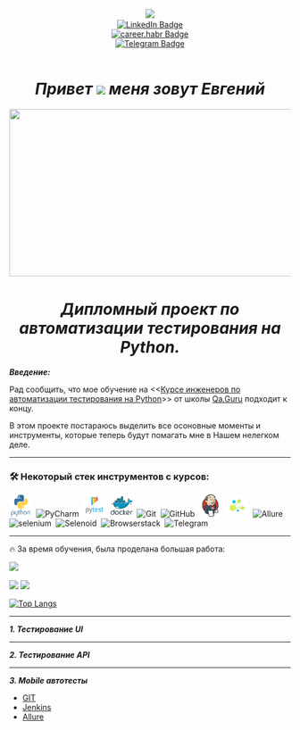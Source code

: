 <div id="header" align="center">
  <img src="https://media.giphy.com/media/M9gbBd9nbDrOTu1Mqx/giphy.gif" width="100"/>
  </div>
  <div id="badges" align="center">
    <a href="https://www.linkedin.com/in/nn1ce">
      <img src="https://img.shields.io/badge/LinkedIn-blue?style=for-the-badge&logo=linkedin&logoColor=white" alt="LinkedIn Badge"/>
    </a>
  </div>
  <div id="badges" align="center">
    <a href="https://career.habr.com/nn1ce">
      <img src="https://img.shields.io/badge/career.habr-red?style=for-the-badge&logo=career.habr&logoColor=white" alt="career.habr Badge"/>
    </a>
  </div>
  <div id="badges" align="center">
    <a href="https://t.me/nN1ce">
      <img src="https://img.shields.io/badge/Telegram-blue?style=for-the-badge&logo=telegram&logoColor=white" alt="Telegram Badge"/>
    </a>
  </div>
<div id="header" align="center">  
  <img src="https://komarev.com/ghpvc/?username=nN1ce&style=flat-square&color=blue" alt=""/>
  <h1>
    <I>Привет</I>
    <img src="https://media.giphy.com/media/hvRJCLFzcasrR4ia7z/giphy.gif" width="30px"/>
    <I>меня зовут Евгений</I>
  </h1>
</div>  
<div align="center">
  <img src="https://media.giphy.com/media/dWesBcTLavkZuG35MI/giphy.gif" width="600" height="300"/>
</div>
<div id="header" align="center">  
  <h1>
    <I>Дипломный проект по автоматизации тестирования на Python.</I>
  </h1>
</div>  

***Введение:***
 

<p>Рад сообщить, что мое обучение на <<<a href=https://qa.guru/python>Курсе инженеров по автоматизации тестирования на Python</a>>> от школы <a href=https://qa.guru/python>Qa.Guru</a> подходит к концу.</p> 
<p>В этом проекте постараюсь выделить все осоновные моменты и инструменты, которые теперь будут помагать мне в Нашем нелегком деле.</p>
  
---

  ### :hammer_and_wrench: Некоторый стек инструментов с курсов: 
<div>
  <img src="https://github.com/devicons/devicon/blob/master/icons/python/python-original-wordmark.svg" title="Python" alt="python" width="40" height="40"/>&nbsp;
  <img src="https://upload.wikimedia.org/wikipedia/commons/thumb/1/1d/PyCharm_Icon.svg/1200px-PyCharm_Icon.svg.png" title="PyCharm" alt="PyCharm" width="40" height="40"/>&nbsp;
  <img src="https://github.com/devicons/devicon/blob/master/icons/pytest/pytest-original-wordmark.svg" title="PyTest" alt="PyTest" width="40" height="40"/>&nbsp;
  <img src="https://github.com/devicons/devicon/blob/master/icons/docker/docker-original-wordmark.svg" title="Docker" alt="Docker" width="40" height="40"/>&nbsp;
  <img src="https://fuzeservers.ru/wp-content/uploads/3/0/c/30c29ce4cc08523ecc6e1f205bc207d0.jpeg" title="Git" alt="Git" width="60" height="40"/>&nbsp;
  <img src="https://img.favpng.com/23/1/15/github-fork-microsoft-corporation-software-developer-png-favpng-geUg72YHKZa5Uqa7RcW4hi8eL.jpg"  title="GitHub" alt="GitHub" width="40" height="40"/>&nbsp;
  <img src="https://github.com/devicons/devicon/blob/master/icons/jenkins/jenkins-original.svg" title="Jenkins" alt="Jenkins" width="40" height="40"/>&nbsp;
  <img src="https://github.com/MatyukhaQA/MatyukhaQA/blob/master/images/selene.png?raw=true" title="selene" alt="selene" width="40" height="40"/>&nbsp;
  <img src="https://miro.medium.com/max/384/1*yi_zMeX9r9U9XqEwBpirBA.png" title="Allure" alt="Allure" width="40" height="40"/>&nbsp;
  <img src="https://camo.githubusercontent.com/4b95df4d6ca7a01afc25d27159804dc5a7d0df41d8131aaf50c9f84847dfda21/68747470733a2f2f73656c656e69756d2e6465762f696d616765732f73656c656e69756d5f6c6f676f5f7371756172655f677265656e2e706e67" title="selenium"  alt="selenium" width="40" height="40"/>&nbsp;
  <img src="https://alternativebk.com/wp-content/uploads/2020/02/5e5390d539a71.png" title="Selenoid"  alt="Selenoid" width="40" height="40"/>&nbsp;
  <img src="https://backdropcms.org/files/browserstack_3.png" title="Browserstack" alt="Browserstack" width="40" height="40"/>&nbsp;
  <img src="https://thumbs.dreamstime.com/b/киев-украина-ое-октября-телеграмма-популярные-социальные-медиа-кнопку-198650314.jpg" title="Telegram" alt="Telegram" width="40" height="40"/>&nbsp;
</div>

---

 :fire: За время обучения, была проделана большая работа:

![](https://github-profile-summary-cards.vercel.app/api/cards/profile-details?username=nN1ce&theme=solarized_dark)

![](https://github-profile-summary-cards.vercel.app/api/cards/stats?username=nN1ce&theme=solarized_dark)
![](https://github-profile-summary-cards.vercel.app/api/cards/productive-time?username=nN1ce&theme=solarized_dark)

[![Top Langs](https://github-readme-stats.vercel.app/api/top-langs/?username=nN1ce&layout=compact&theme=vision-friendly-dark)](https://github.com/anuraghazra/github-readme-stats)

---

***1. Тестирование UI***

---

***2. Тестирование API***

---

***3. Mobile автотесты***

- [GIT](https://github.com/nN1ce/qa_guru_lesson19_mobile_hw)
 - [Jenkins](https://jenkins.autotests.cloud/job/002-nN1ce-MobileTesting-Jenkins-lesson19/)
  - [Allure](https://jenkins.autotests.cloud/job/002-nN1ce-MobileTesting-Jenkins-lesson19/2/allure/#suites/40519761ceade02aeb1134ce2cb7bc55/83e21a1b7ca879ab/)



